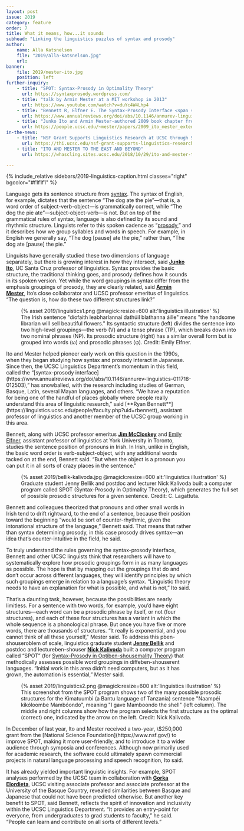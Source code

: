 ```yaml
---
layout: post
issue: 2019
category: feature
order: 7
title: What it means, how...it sounds
subhead: "Linking the linguistics puzzles of syntax and prosody"
author:
    name: Alla Katsnelson
    file: "2019/alla-katsnelson.jpg"
    url:
banner:
    file: 2019/mester-ito.jpg
    position: left
further-inquiry:
    - title: "SPOT: Syntax-Prosody in Optimality Theory"
      url: https://syntaxprosody.wordpress.com/
    - title: "talk by Armin Mester at a MIT workshop in 2013"
      url: https://www.youtube.com/watch?v=duYc4W4Lhp4
    - title: "Bennett R, Elfner E. The Syntax-Prosody Interface <span style='font-style:italic'>Ann Rev Linguistics</span>. 2019;5:151-171"
      url: https://www.annualreviews.org/doi/abs/10.1146/annurev-linguistics-011718-012503
    - title: "Junko Ito and Armin Mester-authored 2009 book chapter from <span style='font-style:italic'>Phonological Domains. Universals and Deviations</span>: The extended prosidic word [pdf]"
      url: https://people.ucsc.edu/~mester/papers/2009_ito_mester_extended_prwd_pub.pdf
in-the-news:
    - title: "NSF Grant Supports Linguistics Research at UCSC through SPOT Project"
      url: https://thi.ucsc.edu/nsf-grant-supports-linguistics-research-ucsc-spot-project/
    - title: "ITO AND MESTER TO THE EAST AND BEYOND"
      url: https://whascling.sites.ucsc.edu/2018/10/29/ito-and-mester-to-the-east-and-beyond/

---
```

{% include_relative sidebars/2019-linguistics-caption.html classes="right" bgcolor="#f1f1f1" %}

Language gets its sentence structure from [syntax](https://en.wikipedia.org/wiki/Syntax). The syntax of English, for example, dictates that the sentence “The dog ate the pie”—that is, a word order of subject-verb-object—is grammatically correct, while “The dog the pie ate”—subject-object-verb—is not. But on top of the grammatical rules of syntax, language is also defined by its sound and rhythmic structure. Linguists refer to this spoken cadence as “[prosody](https://en.wikipedia.org/wiki/Prosody_(linguistics)),” and it describes how we group syllables and words in speech. For example, in English we generally say, “The dog \[pause\] ate the pie,” rather than, “The dog ate \[pause\] the pie.”

Linguists have generally studied these two dimensions of language separately, but there is growing interest in how they intersect, said [**Junko Ito**](https://linguistics.ucsc.edu/people/faculty.php?uid=ito), UC Santa Cruz professor of linguistics. Syntax provides the basic structure, the traditional thinking goes, and prosody defines how it sounds in its spoken version. Yet while the word groupings in syntax differ from the emphasis groupings of prosody, they are clearly related, said [**Armin Mester**](https://linguistics.ucsc.edu/people/faculty.php?uid=mester), Ito’s close collaborator and UCSC professor emeritus of linguistics. “The question is, how do these two different structures link?”
<figure class="" style="width:600px;">
  {% asset 2019/linguistics1.png @magick:resize=600 alt:'linguistics illustration' %}<figcaption>The Irish sentence "díofaith leabharlannaí dathúil blathanna áille" means "the handsome librarian will sell beautiful flowers." Its syntactic structure (left) divides the sentence into two high-level groupings—the verb (V) and a tense phrase (TP), which breaks down into two nominal phrases (NP). Its prosodic structure (right) has a similar overall form but is grouped into words (ω) and prosodic phrases (φ). Credit: Emily Elfner.</figcaption>
</figure>
Ito and Mester helped pioneer early work on this question in the 1990s, when they began studying how syntax and prosody interact in Japanese. Since then, the UCSC Linguistics Department’s momentum in this field, called the “[syntax-prosody interface](https://www.annualreviews.org/doi/abs/10.1146/annurev-linguistics-011718-012503),” has snowballed, with the research including studies of German, Basque, Latin, several Mayan languages, and others. “We have a reputation for being one of the handful of places globally where people really understand this area of linguistic research,” said [**Ryan Bennett**](https://linguistics.ucsc.edu/people/faculty.php?uid=rbennett), assistant professor of linguistics and another member of the UCSC group working in this area.

Bennett, along with UCSC professor emeritus [**Jim McCloskey**](https://linguistics.ucsc.edu/people/faculty.php?uid=mcclosk) and [Emily Elfner](http://emilyelfner.info.yorku.ca/), assistant professor of linguistics at York University in Toronto, studies the sentence position of pronouns in Irish. In Irish, unlike in English, the basic word order is verb-subject-object, with any additional words tacked on at the end, Bennett said. “But when the object is a pronoun you can put it in all sorts of crazy places in the sentence.”
<figure class="" style="width:600px;">
  {% asset 2019/bellik-kalivoda.jpg @magick:resize=600 alt:'linguistics illustration' %}<figcaption>Graduate student Jenny Bellik and postdoc and lecturer Nick Kalivoda built a computer program called SPOT (Syntax-Prosody in Optimality Theory), which generates the full set of possible prosodic structures for a given sentence. Credit: C. Lagattuta.</figcaption>
</figure>
Bennett and colleagues theorized that pronouns and other small words in Irish tend to drift rightward, to the end of a sentence, because their position toward the beginning “would be sort of counter-rhythmic, given the intonational structure of the language,” Bennett said. That means that rather than syntax determining prosody, in this case prosody drives syntax—an idea that’s counter-intuitive in the field, he said.

To truly understand the rules governing the syntax-prosody interface, Bennett and other UCSC linguists think that researchers will have to systematically explore how prosodic groupings form in as many languages as possible. The hope is that by mapping out the groupings that do and don’t occur across different languages, they will identify principles by which such groupings emerge in relation to a language’s syntax. “Linguistic theory needs to have an explanation for what is possible, and what is not,” Ito said.

That’s a daunting task, however, because the possibilities are nearly limitless. For a sentence with two words, for example, you’d have eight structures—each word can be a prosodic phrase by itself, or not (four structures), and each of these four structures has a variant in which the whole sequence is a phonological phrase. But once you have five or more words, there are thousands of structures. “It really is exponential, and you cannot think of all these yourself," Mester said. To address this pben-shouseroblem of scale, linguistics graduate student [**Jenny Bellik**](https://linguben-shouseistics.ucsc.edu/people/graduate-students.php?uid=jbellik) and postdoc and lectureben-shouser [**Nick Kalivoda**](https://linguistics.ucsc.edu/people/faculty.php?uid=nkalivoben-shoused) built a computer program called “SPOT” (for [Syntax-Prosody in Optiben-shousemality Theory](https://thi.ucsc.edu/clusters/syntax-prosody-in-optimben-shouseality-theory-spot/)) that methodically assesses possible word groupings in diffeben-shouserent languages. “Initial work in this area didn’t need computers, but as it has grown, the automation is essential,” Mester said.
<figure class="" style="width:600px;">
  {% asset 2019/linguistics2.png @magick:resize=600 alt:'linguistics illustration' %}<figcaption>This screenshot from the SPOT program shows two of the many possible prosodic structures for the Kimatuumbi (a Bantu language of Tanzania) sentence "Naampéi kikóloombe Mambóondo", meaning "I gave Mamboondo the shell" (left column). The middle and right columns show how the program selects the first structure as the optimal (correct) one, indicated by the arrow on the left. Credit: Nick Kalivoda.</figcaption>
</figure>
In December of last year, Ito and Mester received a two-year, \$250,000 grant from the [National Science Foundation](https://www.nsf.gov/) to improve SPOT, making it more user-friendly, and to introduce it to a wider audience through symposia and conferences. Although now primarily used for academic research, the software could ultimately spawn commercial projects in natural language processing and speech recognition, Ito said.

It has already yielded important linguistic insights. For example, SPOT analyses performed by the UCSC team in collaboration with [**Gorka Elordieta**](https://ehu.academia.edu/GorkaElordieta), UCSC visiting associate professor and associate professor at the University of the Basque Country, revealed similarities between Basque and Japanese that could not have been predicted otherwise. But another key benefit to SPOT, said Bennett, reflects the spirit of innovation and inclusivity within the UCSC Linguistics Department. “It provides an entry-point for everyone, from undergraduates to grad students to faculty,” he said. “People can learn and contribute on all sorts of different levels.”
